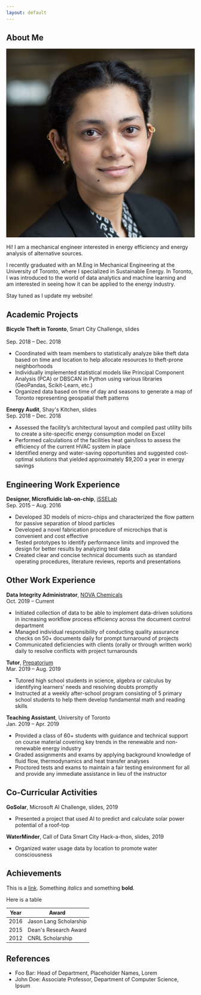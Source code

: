 ```yaml
---
layout: default
---
```


## About Me

<img class="profile-picture" src="HeadShot.jpg">

Hi! I am a mechanical engineer interested in energy efficiency and energy analysis of alternative sources.

I recently graduated with an M.Eng in Mechanical Engineering at the University of Toronto, where I specialized in Sustainable Energy. 
In Toronto, I was introduced to the world of data analytics and machine learning and am interested in seeing how it can be applied to the energy industry. 

Stay tuned as I update my website! 

## Academic Projects

**Bicycle Theft in Toronto**, Smart City Challenge, slides <br>  
Sep. 2018 – Dec. 2018
* Coordinated with team members to statistically analyze bike theft data based on time and location to help allocate resources to theft-prone neighborhoods 
* Individually implemented statistical models like Principal Component Analysis (PCA) or DBSCAN in Python using various libraries (GeoPandas, Scikit-Learn, etc.)
* Organized data based on time of day and seasons to generate a map of Toronto representing geospatial theft patterns  

**Energy Audit**, Shay's Kitchen, slides  
Sep. 2018 – Dec. 2018
* Assessed the facility’s architectural layout and compiled past utility bills to create a site-specific energy consumption model on Excel
* Performed calculations of the facilities heat gain/loss to assess the efficiency of the current HVAC system in place
* Identified energy and water-saving opportunities and suggested cost-optimal solutions that yielded approximately $9,200 a year in energy savings

## Engineering Work Experience 

**Designer, Microfluidic lab-on-chip**, [iSSELab](https://www.isselab.com/research)  
Sep. 2015 – Aug. 2016
* Developed 3D models of micro-chips and characterized the flow pattern for passive separation of blood particles 
* Developed a novel fabrication procedure of microchips that is convenient and cost effective 
* Tested prototypes to identify performance limits and improved the design for better results by analyzing test data
* Created clear and concise technical documents such as standard operating procedures, literature reviews, reports and presentations

## Other Work Experience

**Data Integrity Administrator**, [NOVA Chemicals](https://www.novachem.com/)  
Oct. 2019 – Current 
* Initiated collection of data to be able to implement data-driven solutions in increasing workflow process efficiency across the document control department 
* Managed individual responsibility of conducting quality assurance checks on 50+ documents daily for prompt turnaround of projects
* Communicated deficiencies with clients (orally or through written work) daily to resolve conflicts with project turnarounds

**Tutor**, [Prepatorium](https://www.prepatorium.com/)  
Mar. 2019 – Aug. 2019
* Tutored high school students in science, algebra or calculus by identifying learners’ needs and resolving doubts promptly  
* Instructed at a weekly after-school program consisting of 5 primary school students to help them develop fundamental math and reading skills

**Teaching Assistant**, University of Toronto  
Jan. 2019 – Apr. 2019
* Provided a class of 60+ students with guidance and technical support on course material covering key trends in the renewable and non-renewable energy industry 
* Graded assignments and exams by applying background knowledge of fluid flow, thermodynamics and heat transfer analyses 
* Proctored tests and exams to maintain a fair testing environment for all and provide any immediate assistance in lieu of the instructor 

## Co-Curricular Activities

**GoSolar**, Microsoft AI Challenge, slides, 2019
* Presented a project that used AI to predict and calculate solar power potential of a roof-top

**WaterMinder**, Call of Data Smart City Hack-a-thon, slides, 2019
* Organized water usage data by location to promote water consciousness

## Achievements 

This is a [link](http://google.com). Something *italics* and something **bold**.

Here is a table

Year | Award                  
-----|------------------------        
2016 | Jason Lang Scholarship 
2015 | Dean's Research Award  
2012 | CNRL Scholarship       

## References

* Foo Bar: Head of Department, Placeholder Names, Lorem
* John Doe: Associate Professor, Department of Computer Science, Ipsum
